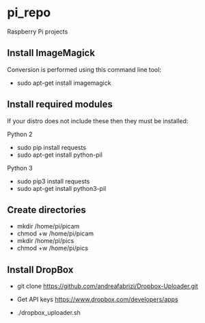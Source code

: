 # pi_repo
Raspberry Pi projects

## Install ImageMagick

Conversion is performed using this command line tool:

* sudo apt-get install imagemagick

## Install required modules

If your distro does not include these then they must be installed:

Python 2
* sudo pip install requests
* sudo apt-get install python-pil

Python 3
* sudo pip3 install requests
* sudo apt-get install python3-pil

## Create directories

* mkdir /home/pi/picam
* chmod +w /home/pi/picam
* mkdir /home/pi/pics
* chmod +w /home/pi/pics


## Install DropBox

* git clone https://github.com/andreafabrizi/Dropbox-Uploader.git

* Get API keys https://www.dropbox.com/developers/apps

* ./dropbox_uploader.sh
 

